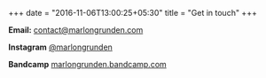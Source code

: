 +++
date = "2016-11-06T13:00:25+05:30"
title = "Get in touch"
+++

**Email:** contact@marlongrunden.com

**Instagram** [@marlongrunden](https://www.instagram.com/marlongrunden/?hl=en)

**Bandcamp** [marlongrunden.bandcamp.com](https://marlongrunden.bandcamp.com/)
